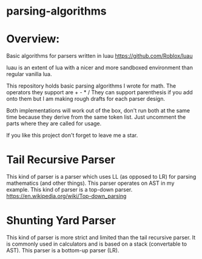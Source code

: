 # parsing-algorithms

# Overview:
Basic algorithms for parsers written in luau
https://github.com/Roblox/luau

luau is an extent of lua with a nicer and more sandboxed environment than regular vanilla lua.

This repository holds basic parsing algorithms I wrote for math. The operators they support are + - * /
They can support parenthesis if you add onto them but I am making rough drafts for each parser design.

Both implementations will work out of the box, don't run both at the same time because they derive from the same token list. Just uncomment the parts where they are called for usage.

If you like this project don't forget to leave me a star.

# Tail Recursive Parser 
This kind of parser is a parser which uses LL (as opposed to LR) for parsing mathematics (and other things).
This parser operates on AST in my example.
This kind of parser is a top-down parser. https://en.wikipedia.org/wiki/Top-down_parsing
# Shunting Yard Parser
This kind of parser is more strict and limited than the tail recursive parser. It is commonly used in calculators and is based on a stack (convertable to AST).
This parser is a bottom-up parser (LR).
